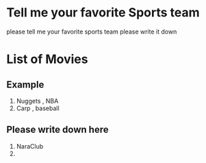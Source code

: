 # Tell me your favorite Sports team
please tell me your favorite sports team
please write it down

# List of Movies
## Example
1.  Nuggets , NBA
2.  Carp , baseball
## Please write down here
1. NaraClub
2.

